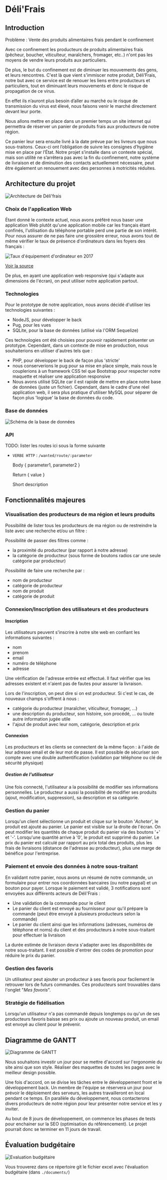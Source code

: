 # Déli'Frais

## Introduction

Problème : Vente des produits alimentaires frais pendant le confinement

Avec ce confinement les producteurs de produits alimentaires frais (pêcheur, boucher, viticulteur, maraîchers, fromager, etc..) n'ont pas les moyens de vendre leurs produits aux particuliers. 

De plus, le but du confinement est de diminuer les mouvements des gens, et leurs rencontres.
C'est là que vient s'immiscer notre produit, Déli’Frais, notre but avec ce service est de renouer les liens entre producteurs et particuliers, tout en diminuant leurs mouvements et donc le risque de propagation de ce virus.

En effet ils n’auront plus besoin d’aller au marché ou le risque de transmission du virus est élevé, nous faisons venir le marché directement devant leur porte.

Nous allons mettre en place dans un premier temps un site internet qui permettra de réserver un panier de produits frais aux producteurs de notre région.

Ce panier leur sera ensuite livré à la date prévue par les livreurs que nous sous-traitons.
Ceux-ci ont l’obligation de suivre les consignes d’hygiène mise en place par l’État.
Notre projet s’installe dans un contexte spécial, mais son utilité ne s’arrêtera pas avec la fin du confinement, notre système de livraison et de diminution des contacts actuellement nécessaire, peut être également un renouement avec des personnes à motricités réduites. 

## Architecture du projet
![Architecture de Déli'frais](./images/documentation/architecture.png)

### Choix de l'application Web
Étant donné le contexte actuel, nous avons préféré nous baser une application Web plutôt qu'une application mobile car les français étant confinés, l'utilisation
du téléphone portable perd une partie de son intérêt.
Pour nous assurer de ne pas faire une grossière erreur, nous avons tout de même vérifier le taux de présence d'ordinateurs dans les foyers des français :

![Taux d'équipement d'ordinateur en 2017](./images/documentation/insee-equipement.png)

[Voir la source](https://www.insee.fr/fr/statistiques/3676680?sommaire=3696937#tableau-figure1)

De plus, en ayant une application web responsive (qui s'adapte aux dimensions de l'écran), on peut utiliser notre application partout.

### Technologies
Pour le prototype de notre application, nous avons décidé d'utiliser les technologies suivantes :
- NodeJS, pour développer le back
- Pug, pour les vues
- SQLite, pour la base de données (utilisé via l'ORM Sequelize)

Ces technologies ont été choisies pour pouvoir rapidement présenter un prototype.
Cependant, dans un contexte de mise en production, nous souhaiterions en utiliser d'autres tels que :
- PHP, pour développer le back de façon plus 'stricte'
- nous conserverions le pug pour sa mise en place simple, mais nous le couplerions à un framework CSS tel que Bootstrap pour respecter notre maquette
    et réaliser une application responsive
- Nous avons utilisé SQLite car il est rapide de mettre en place notre base de données (juste un fichier). 
    Cependant, dans le cadre d'une réel application web, il sera plus pratique d'utiliser MySQL pour séparer de façon plus 'logique' la base de données du code.

### Base de données
![Schéma de la base de données](./images/documentation/database.png)

### API
TODO: lister les routes ici sous la forme suivante

- `VERBE HTTP` : `/wanted/route/:parameter`

    Body { parameter1, parameter2 }
    
    Return { value }
    
    Short description

## Fonctionnalités majeures
### Visualisation des producteurs de ma région et leurs produits
Possibilité de lister tous les producteurs de ma région ou de restreindre la liste avec une recherche et/ou un filtre :

Possibilité de passer des filtres comme :
- la proximité du producteur (par rapport à notre adresse)
- la catégorie de producteur (sous forme de boutons radios car une seule catégorie par producteur)

Possibilité de faire une recherche par :
- nom de producteur
- catégorie de producteur
- nom de produit
- catégorie de produit

### Connexion/Inscription des utilisateurs et des producteurs
#### Inscription
Les utilisateurs peuvent s'inscrire à notre site web en confiant les informations suivantes : 
- nom
- prenom
- email
- numéro de téléphone
- adresse

Une vérification de l'adresse entrée est effectué. Il faut vérifier que les adresses existent et n'aient pas de fautes pour assurer la livraison.

Lors de l'inscription, on peut dire si on est producteur. 
Si c'est le cas, de nouveaux champs s'offrent à nous :
- catégorie du producteur (maraîcher, viticulteur, fromager, ...)
- une description du producteur, son histoire, son procédé, ... ou toute autre information jugée utile
- l'ajout de produit avec leur nom, catégorie, description et prix

#### Connexion
Les producteurs et les clients se connectent de la même façon : à l'aide de leur adresse email et de leur mot de passe.
Il est possible de sécuriser son compte avec une double authentification (validation par téléphone ou clé de sécurité physique)

##### Gestion de l'utilisateur
Une fois connecté, l'utilisateur a la possibilité de modifier ses informations personnelles. 
Le producteur a aussi la possibilité de modifier ses produits (ajout, modification, suppression), sa description et sa catégorie.

### Gestion du panier
Lorsqu'un client sélectionne un produit et clique sur le bouton '_Acheter_', le produit est ajouté au panier.
Le panier est visible sur la droite de l'écran. On peut modifier les quantités de chaque produit du panier via des boutons '+' et '-'.
Lorsqu'une quantité arrive à '0', le produit est supprimé du panier.
Le prix du panier est calculé par rapport au prix total des produits, plus les frais de livraisons (distance de l'adresse au producteur), plus une marge de bénéfice pour l'entreprise.

### Paiement et envoie des données à notre sous-traitant
En validant notre panier, nous avons un résumé de notre commande, un formulaire pour entrer nos coordonnées bancaires (ou notre paypal) et un bouton pour payer.
Lorsque le paiement est validé, 3 notifications sont envoyées aux différents acteurs de Déli'Frais :
- Une validation de la commande pour le client
- Le panier du client est envoyé au fournisseur pour qu'il prépare la commande (peut être envoyé à plusieurs producteurs selon la commande)
- Le panier du client ainsi que les informations (adresses, numéros de téléphone et noms) du client et des producteurs à notre sous-traitant pour effectuer la livraison

La durée estimée de livraison devra s'adapter avec les disponibilités de notre sous-traitant.
Il est possible d'entrer des codes de promotion pour réduire le prix du panier.

### Gestion des favoris
Un utilisateur peut ajouter un producteur à ses favoris pour facilement le retrouver lors de futurs commandes.
Ces producteurs sont trouvables dans l'onglet "_Mes favoris_".

### Stratégie de fidélisation
Lorsqu'un utilisateur n'a pas commandé depuis longtemps ou qu'un de ses producteurs favoris baisse ses prix ou ajoute un nouveau produit, un email est envoyé au client pour le prévenir.

## Diagramme de GANTT
![Diagramme de GANTT](./images/documentation/gantt.png)

Nous souhaitons investir un jour pour se mettre d'accord sur l'ergonomie du site ainsi que son style. 
Réaliser des maquettes de toutes les pages avec le meilleur design possible.

Une fois d'accord, on se divise les tâches entre le développement front et le développement back. 
Un membre de l'équipe se réservera un jour pour prévoir le déploiement des serveurs, les autres travailleront en local pendant ce temps.
En parallèle du développement, nous contacterons divers producteurs de notre région pour leur présenter notre service et les y inviter.

Au bout de 8 jours de développement, on commence les phases de tests pour enchainer sur la SEO (optimisation du référencement).
Le projet pourrait donc se terminer en 11 jours de travail. 

## Évaluation budgétaire
![Evaluation budgétaire](./images/documentation/eval_budget.png)

Vous trouverez dans ce répertoire git le fichier excel avec l'évaluation budgétaire (dans `./documents/`)
